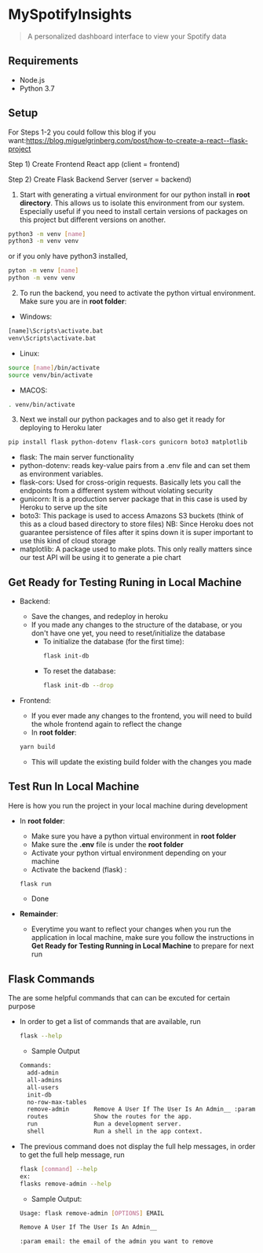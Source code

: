 # MySpotifyInsights

> A personalized dashboard interface to view your Spotify data

## Requirements

- Node.js
- Python 3.7

## Setup

For Steps 1-2 you could follow this blog if you want:https://blog.miguelgrinberg.com/post/how-to-create-a-react--flask-project

Step 1) Create Frontend React app (client = frontend)

Step 2) Create Flask Backend Server (server = backend)

1. Start with generating a virtual environment for our python install in **root directory**. This allows us to isolate this environment from our system. Especially useful if you need to install certain versions of packages on this project but different versions on another.

```bash
python3 -m venv [name]
python3 -m venv venv
```
or if you only have python3 installed, 
```bash
pyton -m venv [name]
python -m venv venv
```


2. To run the backend, you need to activate the python virtual environment. Make sure you are in **root folder**:

- Windows:
```bash
[name]\Scripts\activate.bat
venv\Scripts\activate.bat
```

- Linux:
```bash
source [name]/bin/activate
source venv/bin/activate
```

- MACOS:
```bash
. venv/bin/activate
```

3. Next we install our python packages and to also get it ready for deploying to Heroku later

```bash
pip install flask python-dotenv flask-cors gunicorn boto3 matplotlib
```

- flask: The main server functionality
- python-dotenv: reads key-value pairs from a .env file and can set them as environment variables.
- flask-cors: Used for cross-origin requests. Basically lets you call the endpoints from a different system without violating security
- gunicorn: It is a production server package that in this case is used by Heroku to serve up the site
- boto3: This package is used to access Amazons S3 buckets (think of this as a cloud based directory to store files) NB: Since Heroku does not guarantee persistence of files after it spins down it is super important to use this kind of cloud storage
- matplotlib: A package used to make plots. This only really matters since our test API will be using it to generate a pie chart

## Get Ready for Testing Runing in Local Machine
- Backend:
  - Save the changes, and redeploy in heroku
  - If you made any changes to the structure of the database, or you don't have one yet,
    you need to reset/initialize the database
    - To initialize the database (for the first time):
        ```bash
        flask init-db
        ```
    - To reset the database:
        ```bash
        flask init-db --drop
        ``` 
  
- Frontend:
  - If you ever made any changes to the frontend, you will need to build the whole frontend again to reflect the change
  - In **root folder**:
  ```bash
  yarn build 
  ```
  - This will update the existing build folder with the changes you made
  

## Test Run In Local Machine
  Here is how you run the project in your local machine during development
  - In **root folder**:
    - Make sure you have a python virtual environment in **root folder**
    - Make sure the **.env** file is under the **root folder**
    - Activate your python virtual environment depending on your machine
    - Activate the backend (flask) :
    ```bash
    flask run
    ```
    - Done
      
  - **Remainder**:
    - Everytime you want to reflect your changes when you run the application in local machine, make sure you follow the
        instructions in **Get Ready for Testing Running in Local Machine** to prepare for next run


## Flask Commands
  The are some helpful commands that can can be excuted for certain purpose
  - In order to get a list of commands that are available, run
    ```bash
    flask --help
    ```
    - Sample Output 
    ```bash
    Commands:
      add-admin
      all-admins
      all-users
      init-db
      no-row-max-tables
      remove-admin       Remove A User If The User Is An Admin__ :param email:...
      routes             Show the routes for the app.
      run                Run a development server.
      shell              Run a shell in the app context.
    ```
  - The previous command does not display the full help messages, in order to get the full help message, run
    ```bash
    flask [command] --help
    ex:
    flasks remove-admin --help
    ```
    - Sample Output:
    ```bash
    Usage: flask remove-admin [OPTIONS] EMAIL

    Remove A User If The User Is An Admin__

    :param email: the email of the admin you want to remove
    ```